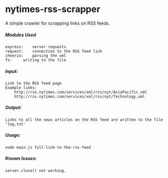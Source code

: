 # nytimes-rss-scrapper

A simple crawler for scrapping links on RSS feeds.

##### Modules Used
	express:	server requests
	request:	connection to the RSS feed link
	cheerio:	parsing the xml
	fs:		writing to the file

##### Input:
	Link to the RSS feed page
	Example links:
		http://rss.nytimes.com/services/xml/rss/nyt/AsiaPacific.xml
		http://rss.nytimes.com/services/xml/rss/nyt/Technology.xml

##### Output:
	Links to all the news articles on the RSS feed are written to the file 'log.txt'

##### Usage:
	node main.js full-link-to-the-rss-feed

##### Known Issues:
	server.close() not working.
